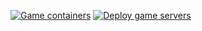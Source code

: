 [![Game containers](https://github.com/makreeltje/media-server/actions/workflows/game-containers.yml/badge.svg)](https://github.com/makreeltje/media-server/actions/workflows/game-containers.yml)
[![Deploy game servers](https://github.com/makreeltje/media-server/actions/workflows/game-containers.yml/badge.svg)](https://github.com/makreeltje/media-server/actions/workflows/game-containers.yml)
